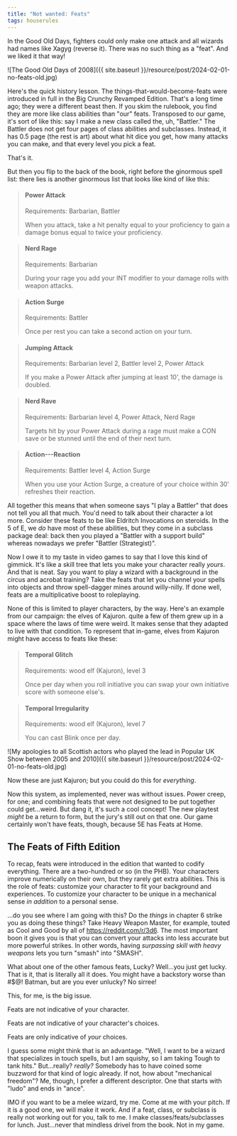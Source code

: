 ```yaml
---
title: "Not wanted: Feats"
tags: houserules
---
```


In the Good Old Days, fighters could only make one attack and all wizards had names like Xagyg (reverse it).
There was no such thing as a "feat".
And we liked it that way!

![The Good Old Days of 2008]({{ site.baseurl }}/resource/post/2024-02-01-no-feats-old.jpg)

Here's the quick history lesson.
The things-that-would-become-feats were introduced in full in the Big Crunchy Revamped Edition.
That's a long time ago; they were a different beast then.
If you skim the rulebook, you find they are more like class abilities than "our" feats.
Transposed to our game, it's sort of like this:
say I make a new class called the, uh, "Battler."
The Battler does not get four pages of class abilities and subclasses.
Instead, it has 0.5 page (the rest is art) about what hit dice you get, how many attacks you can make, and that every level you pick a feat.

That's it.

But then you flip to the back of the book, right before the ginormous spell list:
there lies is another ginormous list that looks like kind of like this:

> #### Power Attack
> 
> Requirements: Barbarian, Battler
> 
> When you attack, take a hit penalty equal to your proficiency to gain a damage bonus equal to twice your proficiency.

> #### Nerd Rage
> 
> Requirements: Barbarian
> 
> During your rage you add your INT modifier to your damage rolls with weapon attacks.

> #### Action Surge
> 
> Requirements: Battler
> 
> Once per rest you can take a second action on your turn.

> #### Jumping Attack
> 
> Requirements: Barbarian level 2, Battler level 2, Power Attack
> 
> If you make a Power Attack after jumping at least 10', the damage is doubled.

> #### Nerd Rave
> 
> Requirements: Barbarian level 4, Power Attack, Nerd Rage
> 
> Targets hit by your Power Attack during a rage must make a CON save or be stunned until the end of their next turn.

> #### Action---Reaction
> 
> Requirements: Battler level 4, Action Surge
> 
> When you use your Action Surge, a creature of your choice within 30' refreshes their reaction.

All together this means that when someone says "I play a Battler" that does not tell you all that much.
You'd need to talk about their character a lot more.
Consider these feats to be like Eldritch Invocations on steroids.
In the 5 of E, we _do_ have most of these abilities, but they come in a subclass package deal:
back then you played a "Battler with a support build" whereas nowadays we prefer "Battler (Strategist)".

Now I owe it to my taste in video games to say that I love this kind of gimmick.
It's like a skill tree that lets you make your character really _yours_.
And that is neat.
Say you want to play a wizard with a background in the circus and acrobat training?
Take the feats that let you channel your spells into objects and throw spell-dagger mines around willy-nilly.
If done well, feats are a multiplicative boost to roleplaying.

None of this is limited to player characters, by the way.
Here's an example from our campaign: the elves of Kajuron.
quite a few of them grew up in a space where the laws of time were weird.
It makes sense that they adapted to live with that condition.
To represent that in-game, elves from Kajuron might have access to feats like these:

> #### Temporal Glitch
> 
> Requirements: wood elf (Kajuron), level 3
> 
> Once per day when you roll initiative
> you can swap your own initiative score with someone else's.

> #### Temporal Irregularity
> 
> Requirements: wood elf (Kajuron), level 7
> 
> You can cast Blink once per day.

![My apologies to all Scottish actors who played the lead in Popular UK Show between 2005 and 2010]({{ site.baseurl }}/resource/post/2024-02-01-no-feats-old.jpg)

Now these are just Kajuron; but you could do this for _everything_.

Now this system, as implemented, never was without issues.
Power creep, for one; and combining feats that were not designed to be put together could get...weird.
But dang it, it's such a cool concept!
The new playtest _might_ be a return to form, but the jury's still out on that one.
Our game certainly won't have feats, though, because 5E has Feats at Home.

## The Feats of Fifth Edition

To recap, feats were introduced in the edition that wanted to codify everything.
There are a two-hundred or so (in the PHB).
Your characters improve numerically on their own, but they rarely get extra abilities.
This is the role of feats: customize your character to fit your background and experiences.
To customize your character to be unique in a mechanical sense _in addition_ to a personal sense.

...do you see where I am going with this?
Do the _things_ in chapter 6 strike you as doing these things?
Take Heavy Weapon Master, for example, touted as Cool and Good by all of <https://reddit.com/r/3d6>.
The most important boon it gives you is that you can convert your attacks into less accurate but more powerful strikes. 
In other words, having _surpassing skill with heavy weapons_ lets you turn "smash" into "SMASH".

What about one of the other famous feats, Lucky?
Well...you just get lucky.
That is it, that is literally all it does.
You might have a backstory worse than #$@! Batman, but are you ever unlucky?
No sirree!

This, for me, is the big issue.

Feats are not indicative of your character.

Feats are not indicative of your character's choices.

Feats are only indicative of _your_ choices.

I guess some might think that is an advantage.
"Well, I want to be a wizard that specializes in touch spells, but I am squishy, so I am taking Tough to tank hits."
But...really? _really?_
Somebody has to have coined some buzzword for that kind of logic already.
If not, how about "mechanical freedom"?
Me, though, I prefer a different descriptor.
One that starts with "ludo" and ends in "ance".

IMO if you want to be a melee wizard, try me.
Come at me with your pitch.
If it is a good one, we will make it work.
And if a feat, class, or subclass is really not working out for you, talk to me.
I make classes/feats/subclasses for lunch.
Just...never that mindless drivel from the book.
Not in my game.
